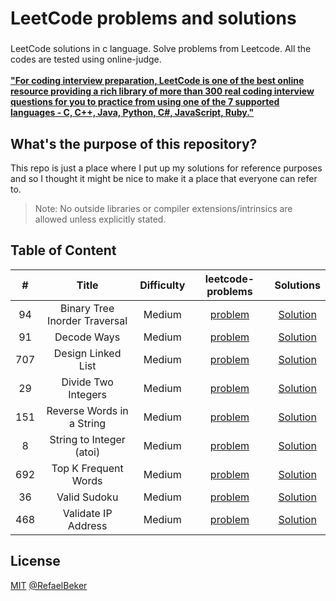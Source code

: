 # LeetCode problems and solutions
###
LeetCode solutions in c language. Solve problems from Leetcode. All the codes are tested using online-judge. <br/><br/>
[**"For coding interview preparation, LeetCode is one of the best online resource providing a rich library of more than 300 real coding interview questions for you to practice from using one of the 7 supported languages - C, C++, Java, Python, C#, JavaScript, Ruby."**](https://www.quora.com/How-effective-is-Leetcode-for-preparing-for-technical-interviews-Differentiate-between-the-free-to-access-resources-and-the-only-for-subscriber-resources) 
<br/>

What's the purpose of this repository?
---
This repo is just a place where I put up my solutions for reference purposes and so I thought it might be nice to make it a place that everyone can refer to.
> Note: No outside libraries or compiler extensions/intrinsics are allowed unless explicitly stated.

Table of Content
---

| # | Title | Difficulty | leetcode-problems | Solutions |
| :---: | :---: | :---: | :---: | :---: |
| 94 | Binary Tree Inorder Traversal | Medium | [problem](https://leetcode.com/problems/binary-tree-inorder-traversal/) | [Solution](https://github.com/RefaelBeker7/C-Challenge-LeetCode/tree/main/Binary%20Tree%20Inorder%20Traversal) |
| 91 | Decode Ways | Medium | [problem](https://leetcode.com/problems/decode-ways/) | [Solution](https://github.com/RefaelBeker7/C-Challenge-LeetCode/tree/main/Decode%20Ways) |
| 707 | Design Linked List | Medium | [problem](https://leetcode.com/problems/design-linked-list/) | [Solution](https://github.com/RefaelBeker7/C-Challenge-LeetCode/tree/main/Design%20Linked%20List) |
| 29 | Divide Two Integers | Medium | [problem](https://leetcode.com/problems/divide-two-integers/) | [Solution](https://github.com/RefaelBeker7/C-Challenge-LeetCode/tree/main/Divide%20Two%20Integers) |
| 151 | Reverse Words in a String | Medium | [problem](https://leetcode.com/problems/reverse-words-in-a-string/) | [Solution](https://github.com/RefaelBeker7/C-Challenge-LeetCode/tree/main/Reverse%20Words%20in%20a%20String) |
| 8 | String to Integer (atoi) | Medium | [problem](https://leetcode.com/problems/string-to-integer-atoi/) | [Solution](https://github.com/RefaelBeker7/C-Challenge-LeetCode/tree/main/String%20to%20Integer%20(atoi)) |
| 692 | Top K Frequent Words | Medium | [problem](https://leetcode.com/problems/top-k-frequent-words/) | [Solution](https://github.com/RefaelBeker7/C-Challenge-LeetCode/tree/main/Top%20K%20Frequent%20Words) |
| 36 | Valid Sudoku | Medium | [problem](https://leetcode.com/problems/valid-sudoku/) | [Solution](https://github.com/RefaelBeker7/C-Challenge-LeetCode/tree/main/Valid%20Sudoku) |
| 468 | Validate IP Address | Medium | [problem](https://leetcode.com/problems/validate-ip-address/) | [Solution](https://github.com/RefaelBeker7/C-Challenge-LeetCode/tree/main/Validate%20IP%20Address) |


License
---
[MIT](https://choosealicense.com/licenses/mit/) [@RefaelBeker](https://github.com/RefaelBeker7)







